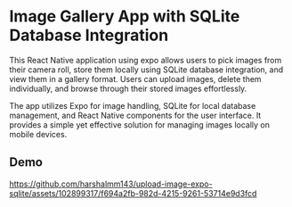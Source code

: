 
# Image Gallery App with SQLite Database Integration

This React Native application using expo allows users to pick images from their camera roll, 
store them locally using SQLite database integration, and view them in a gallery format. Users 
can upload images, delete them individually, and browse through their stored images effortlessly.

The app utilizes Expo for image handling, SQLite for local database management,
and React Native components for the user interface.
It provides a simple yet effective solution for managing images locally on mobile devices.


## Demo
https://github.com/harshalmm143/upload-image-expo-sqlite/assets/102899317/f694a2fb-982d-4215-9261-53714e9d3fcd





